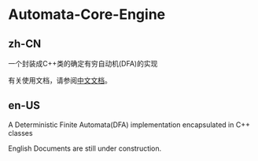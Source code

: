 # Automata-Core-Engine
## zh-CN
一个封装成C++类的确定有穷自动机(DFA)的实现

有关使用文档，请参阅[中文文档](https://github.com/PulsarisDev/Automata-Core-Engine/blob/main/docs/zh-CN.md)。

## en-US
A Deterministic Finite Automata(DFA) implementation encapsulated in C++ classes

English Documents are still under construction.
